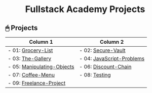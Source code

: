 <div align="center">

# Fullstack Academy Projects

</div>

## 🖱 Projects

<div>
  
| Column 1 | Column 2 |
| -------- | -------- |
| - 01: [Grocery-List](Projects/01-Grocery-List/) | - 02: [Secure-Vault](Projects/02-Secure-Vault/) |
| - 03: [The-Gallery](Projects/03-The-Gallery/) | - 04: [JavaScript-Problems](Projects/04-ProblemsJS-Block14/) |
| - 05: [Manipulating-Objects](Projects/05-Objects-Workshop/) | - 06: [Discount-Chain](Projects/06-Discount-Chain/) |
| - 07: [Coffee-Menu](Projects/07-Coffee-Menu/) | - 08: [Testing](Projects/08-Testing/) |
| - 09: [Freelance-Project](Projects/09-Freelance-Forum/) |
</div>
